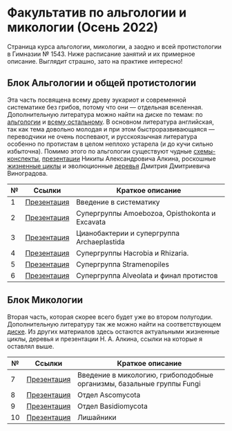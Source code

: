 # Факультатив по альгологии и микологии (Осень 2022)

Страница курса альгологии, микологии, а заодно и всей протистологии в Гимназии № 1543. Ниже расписание занятий и их примерное описание. Выглядит страшно, зато на практике интересно! 

## Блок Альгологии и общей протистологии

Эта часть посвящена всему древу эукариот и современной систематике без грибов, потому что они — отдельная вселенная. Дополнительную литература можно найти на диске по темам: по [альгологии](https://disk.yandex.ru/d/rsVhL0oTbQ1gIA) и [всему остальному](https://disk.yandex.ru/d/05C96DIuoyT1kw). В основном литература английская, так как тема довольно молодая и при этом быстроразвивающаяся — переводчики не очень поспевают, и русскоязычная литература особенно по протистам в целом неплохо устарела (и до кучи сильно избыточна). Помимо этого по альгологии существуют чудные [схемы-конспекты](https://vk.com/wall-93139590_3637), [презентации](https://disk.yandex.ru/d/Lr-NtEc1aBNtnQ) Никиты Александровича Алкина, роскошные [жизненные циклы](https://disk.yandex.ru/d/Oi78koAjcBpBfg) и эволюционные [деревья](https://disk.yandex.ru/d/Dm4B2so9mS7WDg) Дмитрия Дмитриевича Виноградова.

| № | Ссылки | Краткое описание | 
| ----------- | ----------- | ----------- | 
| 1 | [Презентация](https://disk.yandex.ru/i/13uu3nP4dwNSRA) | Введение в систематику | 
| 2 | [Презентация](https://disk.yandex.ru/i/W3vx6CSxp14Ipw) | Супергруппы Amoebozoa, Opisthokonta и Excavata | 
| 3 | [Презентация](https://disk.yandex.ru/i/RNrJqt3Qz6c0lA) | Цианобактерии и супергруппа Archaeplastida | 
| 4 | [Презентация](https://disk.yandex.ru/i/Y-MLLZDFnXN-UA) | Супергруппы Hacrobia и Rhizaria. | 
| 5 | [Презентация](https://disk.yandex.ru/i/8KOzYuvYENWkaA) | Супергруппа Stramenopiles | 
| 6 | [Презентация](https://disk.yandex.ru/i/y6Qh7htopTn9fg) | Супергруппа Alveolata и финал протистов | 

 ## Блок Микологии

Вторая часть, которая скорее всего будет уже во втором полугодии. Дополнительную литературу так же можно найти на соответствующем [диске](https://disk.yandex.ru/d/b-XGSK4ACbOysQ). Из других материалов здесь остаются актуальными жизненные циклы, деревья и презентации Н. А. Алкина, ссылки на которые я оставлял выше. 

| № | Ссылки | Краткое описание | 
| ----------- | ----------- | ----------- |
| 7 | [Презентация](https://disk.yandex.ru/i/qth-U4kRXsHe0A) | Введение в микологию, грибоподобные организмы, базальные группы Fungi | 
| 8 | [Презентация](https://disk.yandex.ru/i/EKemLzfxU7LeVg) | Отдел Ascomycota | 
| 9 | [Презентация](https://disk.yandex.ru/i/rDZHBS-7k6FRPw) | Отдел Basidiomycota | 
| 10 | [Презентация](https://disk.yandex.ru/i/tQJ4rTXydFtG2w) | Лишайники | 
